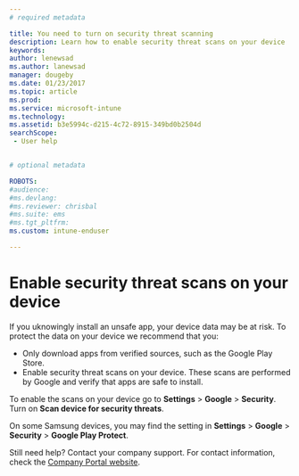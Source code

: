 ```yaml
---
# required metadata

title: You need to turn on security threat scanning 
description: Learn how to enable security threat scans on your device
keywords:
author: lenewsad
ms.author: lanewsad
manager: dougeby
ms.date: 01/23/2017
ms.topic: article
ms.prod:
ms.service: microsoft-intune
ms.technology:
ms.assetid: b3e5994c-d215-4c72-8915-349bd0b2504d
searchScope:
 - User help


# optional metadata

ROBOTS:  
#audience:
#ms.devlang:
#ms.reviewer: chrisbal
#ms.suite: ems
#ms.tgt_pltfrm:
ms.custom: intune-enduser

---
```


# Enable security threat scans on your device 
If you uknowingly install an unsafe app, your device data may be at risk. To protect the data on your device we recommend that you: 

* Only download apps from verified sources, such as the Google Play Store.  
* Enable security threat scans on your device. These scans are performed by Google and verify that apps are safe to install.  

To enable the scans on your device go to **Settings** > **Google** > **Security**. Turn on **Scan device for security threats**.  

On some Samsung devices, you may find the setting in **Settings** > **Google** > **Security** > **Google Play Protect**.

Still need help? Contact your company support. For contact information, check the [Company Portal website](https://portal.manage.microsoft.com#HelpDeskDialog). 
